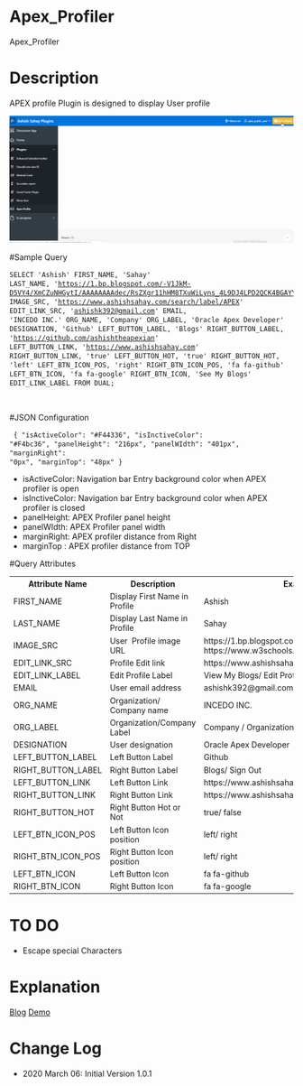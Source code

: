 # Apex_Profiler
Apex_Profiler
# Description 
APEX profile Plugin is designed to display User profile

<img src="https://raw.githubusercontent.com/ashishtheapexian/Apex_Profiler/master/preview.gif">

#Sample Query
<code> <pre>SELECT
  'Ashish' FIRST_NAME,
  'Sahay' LAST_NAME,
  'https://1.bp.blogspot.com/-V1JkM-D5VY4/XmCZuNHGytI/AAAAAAAAdec/RsZXgr11hHM8TXuWiLyns_4L9DJ4LPD2QCK4BGAYYCw/s113/0%253Fe%253D1586390400%2526v%253Dbeta%2526t%253DrDhapAPOdu3qco8WpAs1kTxVPf0533bNvx92guVCyVw' IMAGE_SRC,
  'https://www.ashishsahay.com/search/label/APEX' EDIT_LINK_SRC,
  'ashishk392@gmail.com' EMAIL,
  'INCEDO INC.' ORG_NAME,
  'Company' ORG_LABEL,
  'Oracle Apex Developer' DESIGNATION,
  'Github' LEFT_BUTTON_LABEL,
  'Blogs' RIGHT_BUTTON_LABEL,
  'https://github.com/ashishtheapexian' LEFT_BUTTON_LINK,
  'https://www.ashishsahay.com' RIGHT_BUTTON_LINK,
  'true' LEFT_BUTTON_HOT,
  'true' RIGHT_BUTTON_HOT,
  'left' LEFT_BTN_ICON_POS,
  'right' RIGHT_BTN_ICON_POS,
  'fa fa-github' LEFT_BTN_ICON,
  'fa fa-google' RIGHT_BTN_ICON,
  'See My Blogs' EDIT_LINK_LABEL
FROM DUAL;</pre>
</code>


#JSON Configuration

<code><pre>
{
	"isActiveColor": "#F44336",
	"isInctiveColor": "#F4bc36",
	"panelHeight": "216px",
	"panelWIdth": "401px",
	"marginRight": "0px",
	"marginTop": "48px"
}
</pre></code>
<ul>
<li>isActiveColor: Navigation bar Entry background color when APEX profiler is open  </li>
<li>isInctiveColor: Navigation bar Entry background color when APEX profiler is closed</li>
<li>panelHeight: APEX Profiler panel height</li>
<li>panelWIdth: APEX Profiler panel width</li>
<li>marginRight: APEX profiler distance from Right</li>
<li>marginTop : APEX profiler distance from TOP</li>
</ul>


#Query Attributes

<table>
<tbody>
<tr>
 <th>Attribute Name</th>
 <th>Description</th>  
 <th>Example</th>  
</tr>
<tr>
 <td>FIRST_NAME</td>
 <td>Display First Name in Profile</td> 
 <td>Ashish</td> 
</tr>
<tr>
 <td>LAST_NAME</td>
 <td>Display Last Name in Profile</td> 
 <td>Sahay</td> 
</tr>
<tr>
 <td>IMAGE_SRC</td>
 <td>User&nbsp; Profile image URL</td> 
 <td>https://1.bp.blogspot.com/-V1JkM-https://www.w3schools.com/howto/img_avatar.png</td> 
</tr>
<tr>
 <td>EDIT_LINK_SRC</td>
 <td>Profile Edit link</td> 
 <td>https://www.ashishsahay.com/search/label/APEX</td> 
</tr>
<tr>
 <td>EDIT_LINK_LABEL</td>
 <td>Edit Profile Label</td> 
 <td>View My Blogs/ Edit Profile</td>
</tr>
<tr>
 <td>EMAIL</td>
 <td>User email address</td> 
 <td>ashishk392@gmail.com</td>
</tr>
<tr>
 <td>ORG_NAME</td>
 <td>Organization/ Company name</td> 
 <td>INCEDO INC.</td> 
</tr>
<tr>
 <td>ORG_LABEL</td>
 <td>Organization/Company Label</td> 
 <td>Company / Organization/ Country</td> 
</tr>
<tr>
 <td>DESIGNATION</td>
 <td>User designation</td> 
 <td>Oracle Apex Developer</td> 
</tr>
<tr>
 <td>LEFT_BUTTON_LABEL</td>
 <td>Left Button Label</td> 
 <td>Github</td> 
</tr>
<tr>
 <td>RIGHT_BUTTON_LABEL</td>
 <td>Right Button Label&nbsp;</td> 
 <td>Blogs/ Sign Out</td> 
</tr>
<tr>
 <td>LEFT_BUTTON_LINK</td>
 <td>Left Button Link</td> 
 <td>https://www.ashishsahay.com</td> 
</tr>
<tr>
 <td>RIGHT_BUTTON_LINK</td>
 <td>Right Button Link</td> 
 <td>https://www.ashishsahay.com</td> 
</tr>
<tr>
 <td>RIGHT_BUTTON_HOT</td>
 <td>Right Button Hot or Not</td> 
 <td>true/ false</td> 
</tr>
<tr>
 <td>LEFT_BTN_ICON_POS</td>
 <td>Left Button Icon position</td> 
 <td>left/ right</td> 
</tr>
<tr>
 <td>RIGHT_BTN_ICON_POS</td>
 <td>Right Button Icon position&nbsp;</td> 
 <td>left/ right</td> 
</tr>
<tr>
 <td>LEFT_BTN_ICON</td>
 <td>Left Button Icon</td> 
 <td>fa fa-github</td> 
</tr>
<tr>
 <td>RIGHT_BTN_ICON</td>
 <td>Right Button Icon</td> 
 <td>fa fa-google</td> 
</tr>
</tbody></table>

# TO DO
<ul>
  <li>Escape special Characters</li>
</ul>

# Explanation
<a href="https://www.ashishsahay.com/2020/03/apex-user-profiler.html"> Blog</a>
<a href="https://apex.oracle.com/pls/apex/f?p=93690:10:702064819366086::NO:::">Demo</a>


# Change Log
<ul>
  <li>2020 March 06:  Initial Version 1.0.1</li>
</ul>

